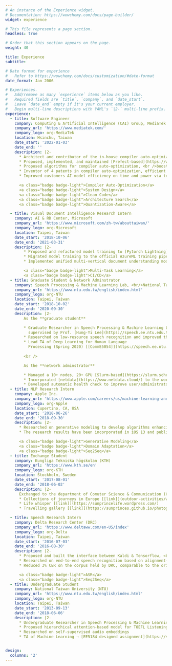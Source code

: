```yaml
---
# An instance of the Experience widget.
# Documentation: https://wowchemy.com/docs/page-builder/
widget: experience

# This file represents a page section.
headless: true

# Order that this section appears on the page.
weight: 40

title: Experience
subtitle:

# Date format for experience
#   Refer to https://wowchemy.com/docs/customization/#date-format
date_format: Jan 2006

# Experiences.
#   Add/remove as many `experience` items below as you like.
#   Required fields are `title`, `company`, and `date_start`.
#   Leave `date_end` empty if it's your current employer.
#   Begin multi-line descriptions with YAML's `|2-` multi-line prefix.
experience:
  - title: Software Engineer
    company: Computing & Artificial Intelligence (CAI) Group, MediaTek
    company_url: 'https://www.mediatek.com/'
    company_logo: org-MediaTek
    location: Hsinchu, Taiwan
    date_start: '2022-01-03'
    date_end: ''
    description: |2-
      * Architect and contributor of the in-house compiler auto-optimization toolkit
      * Proposed, implemented, and maintained [Prefect-based](https://www.prefect.io/) distributed computing platform for heterogeneous devices (host, various generations of smartphone platforms)
      * Proposed algorithms for compiler auto-optimization, <br />boosted the inference speed in 20 [ETHZ AI-benchmark](https://ai-benchmark.com/) models (out of 38)
      * Inventor of 4 patents in compiler auto-optimization, efficient and scenario-aware network architecture search (NAS)
      * Improved customers AI-model efficiency on time and power via team-developed toolkit

      <a class="badge badge-light">Compiler Auto-Optimization</a>
      <a class="badge badge-light">System Design</a>
      <a class="badge badge-light">Clean Code</a>
      <a class="badge badge-light">Architecture Search</a>
      <a class="badge badge-light">Quantization-Aware</a>

  - title: Visual Document Intelligence Research Intern
    company: AI & RD Center, Microsoft
    company_url: 'https://www.microsoft.com/zh-tw/abouttaiwan/'
    company_logo: org-Microsoft
    location: Taipei, Taiwan
    date_start: '2018-10-06'
    date_end: '2021-03-31'
    description: |2-
        * Proposed and refactored model training to [Pytorch Lightning](https://lightning.ai/docs/pytorch/latest/) for faster development and easier maintenance
        * Migrated model training to the official AzureML training pipeline
        * Implemented unified multi-vertical document understanding model<br /> for variaous kinds of documents' named entity recognition (NER)

        <a class="badge badge-light">Multi-Task Learning</a>
        <a class="badge badge-light">CI/CD</a>
  - title: Graduate Student & Network Adminstrator
    company: Speech Processing & Machine Learning Lab, <br/>National Taiwan University (NTU)
    company_url: 'https://www.ntu.edu.tw/english/index.html'
    company_logo: org-NTU
    location: Taipei, Taiwan
    date_start: '2018-10-02'
    date_end: '2020-09-30'
    description: |2-
        As the **graduate student**

        * Graduate Researcher in Speech Processing & Machine Learning Lab, <br />
          supervised by Prof. [Hung-Yi Lee](https://speech.ee.ntu.edu.tw/~hylee/)
        * Researched on low-resource speech recognition and improved the system with gradient-based meta-learning and transfer learning algorithms
        * Lead TA of Deep Learning for Human Language
          Processing (Spring 2020) [[CommE5054]](https://speech.ee.ntu.edu.tw/~hylee/dlhlp/2020-spring.html)
        
        <br />

        As the **network adminstrator**

        * Managed a 10+ nodes, 20+ GPU [Slurm-based](https://slurm.schedmd.com/documentation.html) computing cluster
        * Incorporated [netdata](https://www.netdata.cloud/) to the workstation for real-time monitoring
        * Developed automatic health check to improve user/administrator experience
  - title: NLP Research Intern
    company: Apple Inc.
    company_url: 'https://www.apple.com/careers/us/machine-learning-and-ai.html'
    company_logo: org-Apple
    location: Cupertino, CA, USA
    date_start: '2018-06-26'
    date_end: '2018-09-30'
    description: |2-
      * Researched on generative modeling to develop algorithms enhancing user experience during keyboard usage
      * The research results have been incorporated in iOS 13 and published as [US patent](https://patents.google.com/patent/US20200379640A1/en?oq=US20200379640A1)

      <a class="badge badge-light">Generative Modeling</a>
      <a class="badge badge-light">Domain Adaptation</a>
      <a class="badge badge-light">Seq2Seq</a>
  - title: Exchange Student
    company: Kungliga Tekniska högskolan (KTH)
    company_url: 'https://www.kth.se/en'
    company_logo: org-KTH
    location: Stockholm, Sweden
    date_start: '2017-08-01'
    date_end: '2018-06-02'
    description: |2-
      Exchanged to the department of Comuter Science & Communication (CSC)
      * Collections of journeys in Europe [[link]](outdoor-activities/world-travelling) 
      * Life whisper [[link]](https://sunprincelife.wordpress.com/)
      * Travelling gallery [[link]](https://sunprinces.github.io/photography/)

  - title: Speech Research Intern
    company: Delta Research Center (DRC)
    company_url: 'https://www.deltaww.com/en-US/index'
    company_logo: org-Delta
    location: Taipei, Taiwan
    date_start: '2016-07-03'
    date_end: '2016-08-30'
    description: |2-
      * Proposed and built the interface between Kaldi & Tensorflow, <br />migrating acoustic modeling part to Tensorflow for faster development
      * Researched on end-to-end speech recognition based on alignment-free algorithm (CTC)
      * Reduced 3% CER on the corpus held by DRC, comparable to the original system

      <a class="badge badge-light">ASR</a>
      <a class="badge badge-light">Seq2Seq</a>
  - title: Undergraduate Student
    company: National Taiwan University (NTU)
    company_url: 'https://www.ntu.edu.tw/english/index.html'
    company_logo: org-NTU
    location: Taipei, Taiwan
    date_start: '2013-09-13'
    date_end: '2018-06-06'
    description: |2-
      * Undergraduate Researcher in Speech Processing & Machine Learning Lab
      * Proposed hierarchical attention-based model for TOEFL Listening Comprehension Test by machine
      * Researched on self-supervised audio embeddings
      * TA of Machine Learning → [EE5184 designed assignment](https://sunprinces.github.io/ML-Assignment3/)


design:
  columns: '2'
---
```

